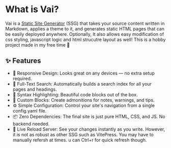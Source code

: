 # What is Vai?

Vai is a [Static Site Generator](https://en.wikipedia.org/wiki/Static_site_generator) (SSG)  that takes your source content written in Markdown, applies a theme to it, and generates static HTML pages that can be easily deployed anywhere. Optionally, It also allows easy modification of css styling, javascript logic and html strucutre layout as well! This is a hobby project made in my free time 🤗

## ✨ Features

- 📱 Responsive Design: Looks great on any devices — no extra setup required.
- 🔎 Full-Text Search: Automatically builds a search index for all your pages and headings.
- 🎨 Syntax Highlighting: Beautiful code blocks out of the box.
- 💅 Custom Blocks: Create admonitions for notes, warnings, and tips.
- ⚙️ Simple Configuration: Control your site's navigation from a single config.yaml file.
- 📦 Zero Dependencies: The final site is just pure HTML, CSS, and JS. No backend needed.
- 🐢 Live Reload Server: See your changes instantly as you write. However, it is not as robust as other SSG such as VitePress. You may have to manually refersh at times. u can Ctrl+r for quick refresh though.

